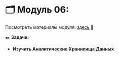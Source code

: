 # 🗂️ Модуль 06: 
Посмотреть материалы модуля: [здесь](https://github.com/Data-Learn/data-engineering/tree/master/DE-101%20Modules/Module06 "здесь") 📑


✒️ **Задачи:** 
- **Изучить Аналитические Хранилища Данных**
